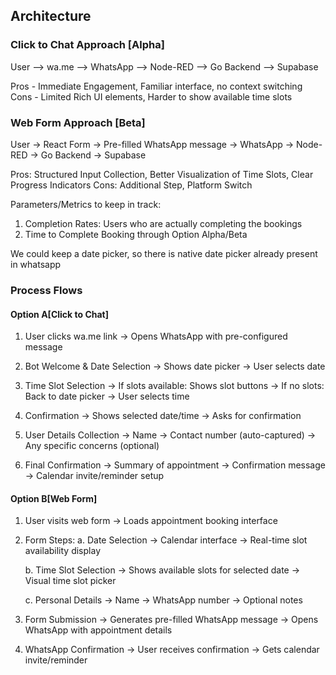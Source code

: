 ## Architecture

### Click to Chat Approach [Alpha]
User —> wa.me —> WhatsApp —> Node-RED —> Go Backend —> Supabase

Pros - Immediate Engagement, Familiar interface, no context switching
Cons -  Limited Rich UI elements, Harder to show available time slots 

### Web Form Approach [Beta]
User -> React Form -> Pre-filled WhatsApp message -> WhatsApp -> Node-RED -> Go Backend -> Supabase

Pros: Structured Input Collection, Better Visualization of Time Slots, Clear Progress Indicators
Cons: Additional Step, Platform Switch

Parameters/Metrics to keep in track:
1. Completion Rates: Users who are actually completing the bookings
2. Time to Complete Booking through Option Alpha/Beta

We could keep a date picker, so there is native date picker already present in whatsapp

### Process Flows

#### Option A[Click to Chat]
1. User clicks wa.me link
   → Opens WhatsApp with pre-configured message

2. Bot Welcome & Date Selection
   → Shows date picker
   → User selects date

3. Time Slot Selection
   → If slots available: Shows slot buttons
   → If no slots: Back to date picker
   → User selects time

4. Confirmation
   → Shows selected date/time
   → Asks for confirmation

5. User Details Collection
   → Name
   → Contact number (auto-captured)
   → Any specific concerns (optional)

6. Final Confirmation
   → Summary of appointment
   → Confirmation message
   → Calendar invite/reminder setup

#### Option B[Web Form]
1. User visits web form
   → Loads appointment booking interface

2. Form Steps:
   a. Date Selection
      → Calendar interface
      → Real-time slot availability display
   
   b. Time Slot Selection
      → Shows available slots for selected date
      → Visual time slot picker
   
   c. Personal Details
      → Name
      → WhatsApp number
      → Optional notes

3. Form Submission
   → Generates pre-filled WhatsApp message
   → Opens WhatsApp with appointment details

4. WhatsApp Confirmation
   → User receives confirmation
   → Gets calendar invite/reminder